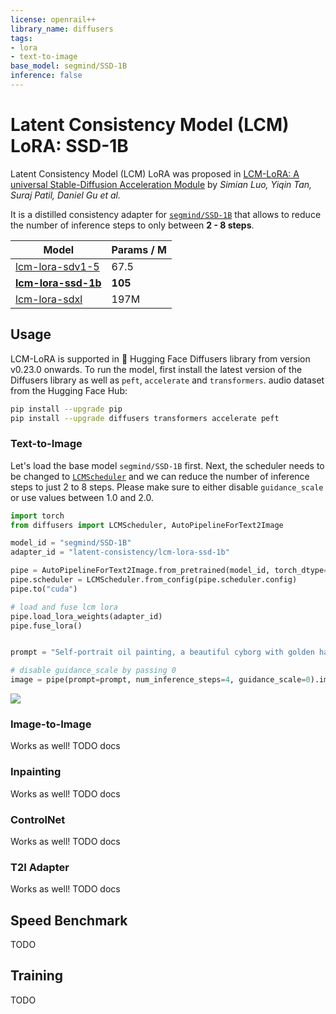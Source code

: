```yaml
---
license: openrail++
library_name: diffusers
tags:
- lora
- text-to-image
base_model: segmind/SSD-1B
inference: false
---
```


# Latent Consistency Model (LCM) LoRA: SSD-1B

Latent Consistency Model (LCM) LoRA was proposed in [LCM-LoRA: A universal Stable-Diffusion Acceleration Module](https://arxiv.org/abs/2311.05556) 
by *Simian Luo, Yiqin Tan, Suraj Patil, Daniel Gu et al.*

It is a distilled consistency adapter for [`segmind/SSD-1B`](https://huggingface.co/segmind/SSD-1B) that allows
to reduce the number of inference steps to only between **2 - 8 steps**.

| Model                                                                      | Params / M | 
|----------------------------------------------------------------------------|------------|
| [lcm-lora-sdv1-5](https://huggingface.co/latent-consistency/lcm-lora-sdv1-5)   | 67.5       |
| [**lcm-lora-ssd-1b**](https://huggingface.co/latent-consistency/lcm-lora-ssd-1b)   | **105**        |
| [lcm-lora-sdxl](https://huggingface.co/latent-consistency/lcm-lora-sdxl) | 197M  |

## Usage

LCM-LoRA is supported in 🤗 Hugging Face Diffusers library from version v0.23.0 onwards. To run the model, first 
install the latest version of the Diffusers library as well as `peft`, `accelerate` and `transformers`.
audio dataset from the Hugging Face Hub:

```bash
pip install --upgrade pip
pip install --upgrade diffusers transformers accelerate peft
```

### Text-to-Image

Let's load the base model `segmind/SSD-1B` first. Next, the scheduler needs to be changed to [`LCMScheduler`](https://huggingface.co/docs/diffusers/v0.22.3/en/api/schedulers/lcm#diffusers.LCMScheduler) and we can reduce the number of inference steps to just 2 to 8 steps.
Please make sure to either disable `guidance_scale` or use values between 1.0 and 2.0.

```python
import torch
from diffusers import LCMScheduler, AutoPipelineForText2Image

model_id = "segmind/SSD-1B"
adapter_id = "latent-consistency/lcm-lora-ssd-1b"

pipe = AutoPipelineForText2Image.from_pretrained(model_id, torch_dtype=torch.float16, variant="fp16")
pipe.scheduler = LCMScheduler.from_config(pipe.scheduler.config)
pipe.to("cuda")

# load and fuse lcm lora
pipe.load_lora_weights(adapter_id)
pipe.fuse_lora()


prompt = "Self-portrait oil painting, a beautiful cyborg with golden hair, 8k"

# disable guidance_scale by passing 0
image = pipe(prompt=prompt, num_inference_steps=4, guidance_scale=0).images[0]
```

![](./image.png)

### Image-to-Image

Works as well! TODO docs

### Inpainting

Works as well! TODO docs

### ControlNet

Works as well! TODO docs

### T2I Adapter

Works as well! TODO docs

## Speed Benchmark

TODO

## Training

TODO